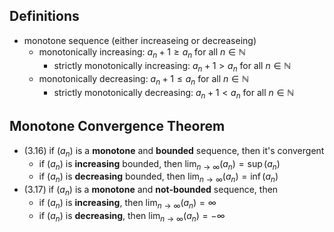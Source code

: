 
## Definitions

- monotone sequence (either increaseing or decreaseing)
	- monotonically increasing: $a_{n}+1≥a_n$ for all $n\in\mathbb{N}$
		- strictly monotonically increasing: $a_{n}+1>a_n$ for all $n\in\mathbb{N}$
	- monotonically decreasing: $a_{n}+1\leq a_n$ for all $n\in\mathbb{N}$
		- strictly monotonically decreasing: $a_{n}+1<a_n$ for all $n\in\mathbb{N}$

## Monotone Convergence Theorem

- (3.16) if $(a_{n})$ is a **monotone** and **bounded** sequence, then it's convergent
	-  if $(a_{n})$ is **increasing** bounded, then $\lim_{ n \to \infty }(a_{n})=\sup(a_{n})$
	-  if $(a_{n})$ is **decreasing** bounded, then $\lim_{ n \to \infty }(a_{n})=\inf(a_{n})$
- (3.17) if $(a_{n})$ is a **monotone** and **not-bounded** sequence, then
	-  if $(a_{n})$ is **increasing**, then $\lim_{ n \to \infty }(a_{n})=\infty$
	-  if $(a_{n})$ is **decreasing**, then $\lim_{ n \to \infty }(a_{n})=-\infty$

